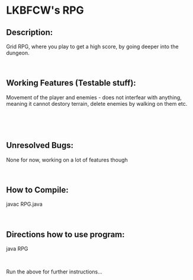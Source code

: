 <h1>LKBFCW's RPG</h1>
<h2>Description:</h2>
<p>Grid RPG, where you play to get a high score, by going deeper into the dungeon.</p><br>
<h2>Working Features (Testable stuff):</h2>
<p>Movement of the player and enemies - does not interfear with anything, meaning it cannot destory terrain, delete enemies by walking on them etc.</p><br>
<p></p><br>
<h2>Unresolved Bugs:</h2>
<p>None for now, working on a lot of features though</p><br>
<h2>How to Compile:</h2>
<p>javac RPG.java</p><br>
<h2>Directions how to use program:</h2>
<p>java RPG</p><br>
<p>Run the above for further instructions...</p><br>